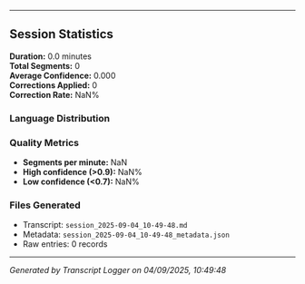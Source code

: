 

---

## Session Statistics

**Duration:** 0.0 minutes  
**Total Segments:** 0  
**Average Confidence:** 0.000  
**Corrections Applied:** 0  
**Correction Rate:** NaN%

### Language Distribution


### Quality Metrics
- **Segments per minute:** NaN
- **High confidence (>0.9):** NaN%
- **Low confidence (<0.7):** NaN%

### Files Generated
- Transcript: `session_2025-09-04_10-49-48.md`
- Metadata: `session_2025-09-04_10-49-48_metadata.json`
- Raw entries: 0 records

---
*Generated by Transcript Logger on 04/09/2025, 10:49:48*
